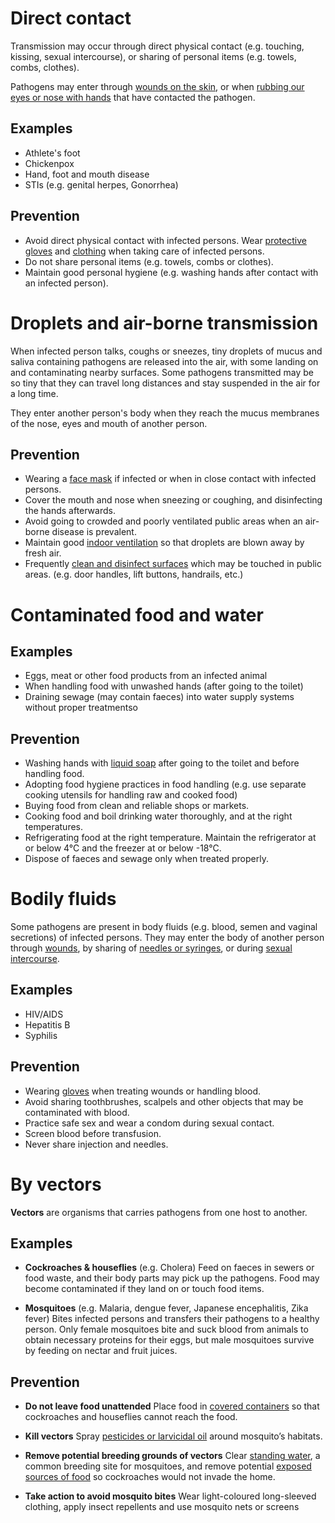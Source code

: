 # Direct contact
Transmission may occur through <span class="hi-green">direct physical contact</span> (e.g. touching, kissing, sexual intercourse), or <span class="hi-green">sharing of personal items</span> (e.g. towels, combs, clothes).

Pathogens may enter through <u>wounds on the skin</u>, or when <u>rubbing our eyes or nose with hands</u> that have contacted the pathogen.

## Examples
- Athlete's foot
- Chickenpox
- Hand, foot and mouth disease
- STIs (e.g. genital herpes, Gonorrhea)

## Prevention
- Avoid direct physical contact with infected persons. Wear <u>protective gloves</u> and <u>clothing</u> when taking care of infected persons.
- Do not share personal items (e.g. towels, combs or clothes).
- Maintain good personal hygiene (e.g. washing hands after contact with an infected person).

# Droplets and air-borne transmission
When infected person talks, coughs or sneezes, <span class="hi-green">tiny droplets of mucus and saliva</span> containing pathogens are released into the air, with some landing on and contaminating nearby surfaces. Some pathogens transmitted may be so tiny that they can travel long distances and stay suspended in the air for a long time.

They enter another person's body when they reach the <span class="hi-blue">mucus membranes</span> of the nose, eyes and mouth of another person.

## Prevention
- Wearing a <u>face mask</u> if infected or when in close contact with infected persons.
- Cover the mouth and nose when sneezing or coughing, and disinfecting the hands afterwards.
- Avoid going to crowded and poorly ventilated public areas when an air-borne disease is prevalent.
- Maintain good <u>indoor ventilation</u> so that droplets are blown away by fresh air.
- Frequently <u>clean and disinfect surfaces</u> which may be touched in public areas.
  (e.g. door handles, lift buttons, handrails, etc.)

# Contaminated food and water
## Examples
- Eggs, meat or other food products from an infected animal
- When handling food with unwashed hands (after going to the toilet)
- Draining sewage (may contain faeces) into water supply systems without proper treatmentso

## Prevention
- Washing hands with <u>liquid soap</u> after going to the toilet and before handling food.
- Adopting food hygiene practices in food handling
  (e.g. use separate cooking utensils for handling raw and cooked food)
- Buying food from clean and reliable shops or markets.
- Cooking food and boil drinking water thoroughly, and at the right temperatures.
- Refrigerating food at the right temperature. Maintain the refrigerator at or below 4°C and the freezer at or below -18°C.
- Dispose of faeces and sewage only when treated properly.

# Bodily fluids
Some pathogens are present in body fluids (e.g. blood, semen and vaginal secretions) of infected persons. They may enter the body of another person through <u>wounds</u>, by sharing of <u>needles or syringes</u>, or during <u>sexual intercourse</u>.

## Examples
- HIV/AIDS
- Hepatitis B
- Syphilis

## Prevention
- Wearing <u>gloves</u> when treating wounds or handling blood.
- Avoid sharing toothbrushes, scalpels and other objects that may be contaminated with blood.
- Practice safe sex and wear a condom during sexual contact.
- Screen blood before transfusion.
- Never share injection and needles.

# By vectors
**Vectors** are organisms that <span class="hi-green">carries pathogens</span> from one host to another.

## Examples
- **Cockroaches & houseflies** (e.g. Cholera)
  Feed on faeces in sewers or food waste, and their body parts may pick up the pathogens. Food may become contaminated if they land on or touch food items.

- **Mosquitoes** (e.g. Malaria, dengue fever, Japanese encephalitis, Zika fever)
  Bites infected persons and transfers their pathogens to a healthy person. Only female mosquitoes bite and suck blood from animals to obtain necessary proteins for their eggs, but male mosquitoes survive by feeding on nectar and fruit juices.

## Prevention
- **Do not leave food unattended**
  Place food in <u>covered containers</u> so that cockroaches and houseflies cannot reach the food.

- **Kill vectors**
  Spray <u>pesticides or larvicidal oil</u> around mosquito’s habitats.

- **Remove potential breeding grounds of vectors**
  Clear <u>standing water</u>, a common breeding site for mosquitoes, and remove potential <u>exposed sources of food</u> so cockroaches would not invade the home.

- **Take action to avoid mosquito bites**
  Wear light-coloured long-sleeved clothing, apply insect repellents and use mosquito nets or screens
